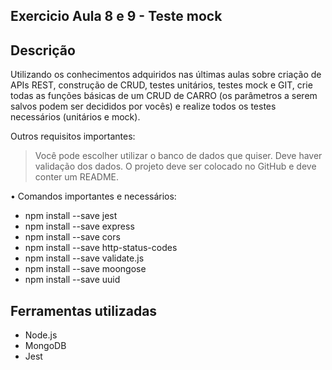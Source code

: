 Exercicio Aula 8 e 9 - Teste mock
---
## Descrição

Utilizando os conhecimentos adquiridos nas últimas aulas sobre criação de APIs REST, construção de CRUD, testes unitários, testes mock e GIT, crie todas as funções básicas de um CRUD de CARRO (os parâmetros a serem salvos podem ser decididos por vocês) e realize todos os testes necessários (unitários e mock).

Outros requisitos importantes:
> Você pode escolher utilizar o banco de dados que quiser.
> Deve haver validação dos dados.
> O projeto deve ser colocado no GitHub e deve conter um README.

• Comandos importantes e necessários:
- npm install --save jest
- npm install --save express
- npm install --save cors
- npm install --save http-status-codes
- npm install --save validate.js
- npm install --save moongose
- npm install --save uuid

## Ferramentas utilizadas

- Node.js
- MongoDB
- Jest
